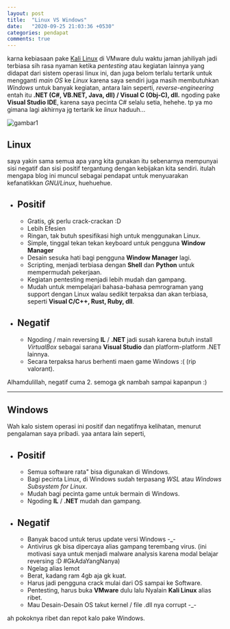 ```yaml
---
layout: post
title:  "Linux VS Windows"
date:   "2020-09-25 21:03:36 +0530"
categories: pendapat
comments: true
---
```


karna kebiasaan pake [Kali Linux](https://kali.org) di VMware dulu waktu jaman jahiliyah jadi terbiasa sih rasa nyaman ketika *pentesting* atau kegiatan lainnya yang didapat dari sistem operasi linux ini, dan juga belom terlalu tertarik untuk mengganti *main OS* ke *Linux* karena saya sendiri juga masih membutuhkan *Windows* untuk banyak kegiatan, antara lain seperti, *reverse-engineering* entah itu **.NET (C#, VB.NET, Java, dll) / Visual C (Obj-C), dll.** ngoding pake **Visual Studio IDE**, karena saya pecinta C# selalu setia, hehehe. tp ya mo gimana lagi akhirnya jg tertarik ke *linux* haduuh... 

![gambar1](https://external-content.duckduckgo.com/iu/?u=https%3A%2F%2F2.bp.blogspot.com%2F-je71HWJJT-k%2FW7IPzWo0riI%2FAAAAAAAAA7U%2F6vEps5L_DxM_eVXGtUrTAUQoWc7bUfJDgCK4BGAYYCw%2Fs1600%2Flinux-vs-windows.jpg&f=1&nofb=1)

## Linux
saya yakin sama semua apa yang kita gunakan itu sebenarnya mempunyai sisi negatif dan sisi positif tergantung dengan kebijakan kita sendiri. itulah mengapa blog ini muncul sebagai pendapat untuk menyuarakan kefanatikkan *GNU/Linux*, huehuehue.

* ## Positif
    * Gratis, gk perlu crack-crackan :D
    * Lebih Efesien
    * Ringan, tak butuh spesifikasi high untuk menggunakan Linux.
    * Simple, tinggal tekan tekan keyboard untuk pengguna **Window Manager**
    * Desain sesuka hati bagi pengguna **Window Manager** lagi.
    * Scripting, menjadi terbiasa dengan **Shell** dan **Python** untuk mempermudah pekerjaan.
    * Kegiatan pentesting menjadi lebih mudah dan gampang.
    * Mudah untuk mempelajari bahasa-bahasa pemrograman yang support dengan Linux walau sedikit terpaksa dan akan terbiasa, seperti **Visual C/C++, Rust, Ruby, dll**.

* ## Negatif
    * Ngoding / main reversing **IL** / **.NET** jadi susah karena butuh install *VirtualBox* sebagai sarana **Visual Studio** dan platform-platform .NET lainnya.
    * Secara terpaksa harus berhenti maen game Windows :( (rip valorant).

Alhamdulillah, negatif cuma 2. semoga gk nambah sampai kapanpun :)

---

## Windows
Wah kalo sistem operasi ini positif dan negatifnya kelihatan, menurut pengalaman saya pribadi. yaa antara lain seperti,

* ## Positif
    * Semua software rata" bisa digunakan di Windows.
    * Bagi pecinta Linux, di Windows sudah terpasang *WSL* atau *Windows Subsystem for Linux*.
    * Mudah bagi pecinta game untuk bermain di Windows.
    * Ngoding **IL** / **.NET** mudah dan gampang.

* ## Negatif
    * Banyak bacod untuk terus update versi Windows -_-
    * Antivirus gk bisa dipercaya alias gampang terembang virus. (ini motivasi saya untuk menjadi malware analysis karena modal belajar reversing :D #GkAdaYangNanya)
    * Ngelag alias lemot
    * Berat, kadang ram 4gb aja gk kuat.
    * Harus jadi pengguna crack mulai dari OS sampai ke Software.
    * Pentesting, harus buka **VMware** dulu lalu Nyalain **Kali Linux** alias ribet.
    * Mau Desain-Desain OS takut kernel / file .dll nya corrupt -_-

ah pokoknya ribet dan repot kalo pake Windows.
